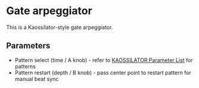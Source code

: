 # Gate arpeggiator

This is a Kaossilator-style gate arpeggiator.

## Parameters
* Pattern select (time / A knob) - refer to [KAOSSILATOR Parameter List](https://www.korg.com/us/support/download/manual/1/121/1774/) for patterns
* Pattern restart (depth / B knob) - pass center point to restart pattern for manual beat sync